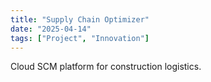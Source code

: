 ```yaml
---
title: "Supply Chain Optimizer"
date: "2025-04-14"
tags: ["Project", "Innovation"]
---
```


Cloud SCM platform for construction logistics.